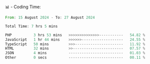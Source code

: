 📊 - Coding Time:
<!--START_SECTION:waka-->

```rust
From: 15 August 2024 - To: 27 August 2024

Total Time: 7 hrs 5 mins

PHP          3 hrs 53 mins   >>>>>>>>>>>>>>-----------   54.82 %
JavaScript   1 hr 44 mins    >>>>>>-------------------   24.55 %
TypeScript   50 mins         >>>----------------------   11.92 %
HTML         32 mins         >>-----------------------   07.57 %
JSON         4 mins          -------------------------   01.03 %
Other        0 secs          -------------------------   00.11 %
```

<!--END_SECTION:waka-->
